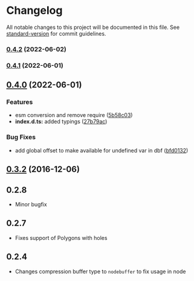 # Changelog

All notable changes to this project will be documented in this file. See [standard-version](https://github.com/conventional-changelog/standard-version) for commit guidelines.

### [0.4.2](https://github.com/CalebM1987/shp-write/compare/v0.4.1...v0.4.2) (2022-06-02)

### [0.4.1](https://github.com/CalebM1987/shp-write/compare/v0.4.0...v0.4.1) (2022-06-01)

## [0.4.0](https://github.com/CalebM1987/shp-write/compare/v0.3.3...v0.4.0) (2022-06-01)


### Features

* esm conversion and remove require ([5b58c03](https://github.com/CalebM1987/shp-write/commit/5b58c038ec2d676c44ca9b8c539fb09de9f5575d))
* **index.d.ts:** added typings ([27b79ac](https://github.com/CalebM1987/shp-write/commit/27b79ac48c17461b62b88d9631f8ed1d68fdf113))


### Bug Fixes

* add global offset to make available for undefined var in dbf ([bfd0132](https://github.com/CalebM1987/shp-write/commit/bfd0132d7b554a030280ff99250d4a9bf23c9e55))

<a name="0.3.2"></a>
## [0.3.2](https://github.com/mapbox/shp-write/compare/v0.3.1...v0.3.2) (2016-12-06)



## 0.2.8

* Minor bugfix

## 0.2.7

* Fixes support of Polygons with holes

## 0.2.4

* Changes compression buffer type to `nodebuffer` to fix usage in node
